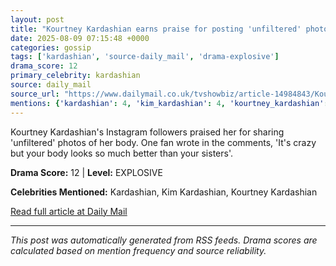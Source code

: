 ```yaml
---
layout: post
title: "Kourtney Kardashian earns praise for posting 'unfiltered' photos of her body... unlike her famous sisters"
date: 2025-08-09 07:15:48 +0000
categories: gossip
tags: ['kardashian', 'source-daily_mail', 'drama-explosive']
drama_score: 12
primary_celebrity: kardashian
source: daily_mail
source_url: "https://www.dailymail.co.uk/tvshowbiz/article-14984843/Kourtney-Kardashian-praise-posting-unfiltered-photos-body.html?ns_mchannel=rss&ito=1490&ns_campaign=1490"
mentions: {'kardashian': 4, 'kim_kardashian': 4, 'kourtney_kardashian': 4}
---
```


Kourtney Kardashian's Instagram followers praised her for sharing 'unfiltered' photos of her body. One fan wrote in the comments, 'It's crazy but your body looks so much better than your sisters'.

**Drama Score:** 12 | **Level:** EXPLOSIVE

**Celebrities Mentioned:** Kardashian, Kim Kardashian, Kourtney Kardashian

[Read full article at Daily Mail](https://www.dailymail.co.uk/tvshowbiz/article-14984843/Kourtney-Kardashian-praise-posting-unfiltered-photos-body.html?ns_mchannel=rss&ito=1490&ns_campaign=1490)

---
*This post was automatically generated from RSS feeds. Drama scores are calculated based on mention frequency and source reliability.*
